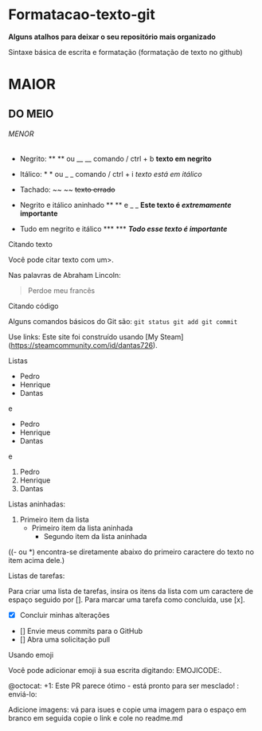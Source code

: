 # Formatacao-texto-git

**Alguns atalhos para deixar o seu repositório mais organizado**

Sintaxe básica de escrita e formatação (formatação de texto no github)

# MAIOR
## DO MEIO
###### MENOR


- Negrito: ** ** ou __ __ comando / ctrl + b   **texto em negrito**


- Itálico: * * ou _ _ comando / ctrl + i *texto está em itálico*


- Tachado: ~~ ~~  ~~texto errado~~


- Negrito e itálico aninhado ** ** e _ _ **Este texto é _extremamente_ importante**


- Tudo em negrito e itálico *** *** ***Todo esse texto é importante***




Citando texto

Você pode citar texto com um>.

Nas palavras de Abraham Lincoln:

> Perdoe meu francês



Citando código

Alguns comandos básicos do Git são:
``
git status
git add
git commit
``

Use links:
Este site foi construído usando [My Steam] (https://steamcommunity.com/id/dantas726).



Listas
- Pedro
- Henrique
- Dantas

e

* Pedro
* Henrique
* Dantas

e

1. Pedro
2. Henrique
3. Dantas


Listas aninhadas:

1. Primeiro item da lista
   - Primeiro item da lista aninhada
     - Segundo item da lista aninhada

((- ou *) encontra-se diretamente abaixo do primeiro caractere do texto no item acima dele.)



Listas de tarefas:

Para criar uma lista de tarefas, insira os itens da lista com um caractere de espaço seguido por []. Para marcar uma tarefa como concluída, use [x].

- [x] Concluir minhas alterações
- [] Envie meus commits para o GitHub
- [] Abra uma solicitação pull


Usando emoji

Você pode adicionar emoji à sua escrita digitando: EMOJICODE:.

@octocat: +1: Este PR parece ótimo - está pronto para ser mesclado! : enviá-lo:


Adicione imagens:
vá para isues e copie uma imagem para o espaço em branco em seguida copie o link e cole no readme.md
